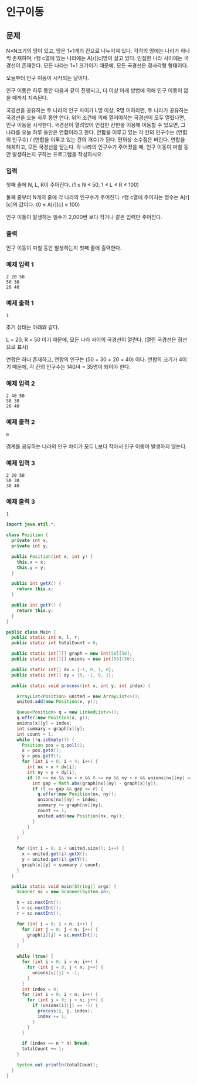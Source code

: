 # 인구이동

## 문제
N×N크기의 땅이 있고, 땅은 1×1개의 칸으로 나누어져 있다. 각각의 땅에는 나라가 하나씩 존재하며, r행 c열에 있는 나라에는 A[r][c]명이 살고 있다. 인접한 나라 사이에는 국경선이 존재한다. 모든 나라는 1×1 크기이기 때문에, 모든 국경선은 정사각형 형태이다.

오늘부터 인구 이동이 시작되는 날이다.

인구 이동은 하루 동안 다음과 같이 진행되고, 더 이상 아래 방법에 의해 인구 이동이 없을 때까지 지속된다.

국경선을 공유하는 두 나라의 인구 차이가 L명 이상, R명 이하라면, 두 나라가 공유하는 국경선을 오늘 하루 동안 연다.
위의 조건에 의해 열어야하는 국경선이 모두 열렸다면, 인구 이동을 시작한다.
국경선이 열려있어 인접한 칸만을 이용해 이동할 수 있으면, 그 나라를 오늘 하루 동안은 연합이라고 한다.
연합을 이루고 있는 각 칸의 인구수는 (연합의 인구수) / (연합을 이루고 있는 칸의 개수)가 된다. 편의상 소수점은 버린다.
연합을 해체하고, 모든 국경선을 닫는다.
각 나라의 인구수가 주어졌을 때, 인구 이동이 며칠 동안 발생하는지 구하는 프로그램을 작성하시오.

### 입력
첫째 줄에 N, L, R이 주어진다. (1 ≤ N ≤ 50, 1 ≤ L ≤ R ≤ 100)

둘째 줄부터 N개의 줄에 각 나라의 인구수가 주어진다. r행 c열에 주어지는 정수는 A[r][c]의 값이다. (0 ≤ A[r][c] ≤ 100)

인구 이동이 발생하는 일수가 2,000번 보다 작거나 같은 입력만 주어진다.

### 출력
인구 이동이 며칠 동안 발생하는지 첫째 줄에 출력한다.

### 예제 입력 1 
```
2 20 50
50 30
20 40
```

### 예제 출력 1 
```
1
```

초기 상태는 아래와 같다.

L = 20, R = 50 이기 때문에, 모든 나라 사이의 국경선이 열린다. (열린 국경선은 점선으로 표시)

연합은 하나 존재하고, 연합의 인구는 (50 + 30 + 20 + 40) 이다. 연합의 크기가 4이기 때문에, 각 칸의 인구수는 140/4 = 35명이 되어야 한다. 

### 예제 입력 2 
```
2 40 50
50 30
20 40
```

### 예제 출력 2 
```
0
```

경계를 공유하는 나라의 인구 차이가 모두 L보다 작아서 인구 이동이 발생하지 않는다.

### 예제 입력 3 
```
2 20 50
50 30
30 40
```

### 예제 출력 3 
```
1
```

```java
import java.util.*;

class Position {
  private int x;
  private int y;

  public Position(int x, int y) {
    this.x = x;
    this.y = y;
  }

  public int getX() {
    return this.x;
  }

  public int getY() {
    return this.y;
  }
}

public class Main {
  public static int n, l, r;
  public static int totalCount = 0;

  public static int[][] graph = new int[50][50];
  public static int[][] unions = new int[50][50];

  public static int[] dx = {-1, 0, 1, 0};
  public static int[] dy = {0, -1, 0, 1};

  public static void process(int x, int y, int index) {

    ArrayList<Position> united = new ArrayList<>();
    united.add(new Position(x, y));

    Queue<Position> q = new LinkedList<>();
    q.offer(new Position(x, y));
    unions[x][y] = index;
    int summary = graph[x][y];
    int count = 1;
    while (!q.isEmpty()) {
      Position pos = q.poll();
      x = pos.getX();
      y = pos.getY();
      for (int i = 0; i < 4; i++) {
        int nx = x + dx[i];
        int ny = y + dy[i];
        if (0 <= nx && nx < n && 0 <= ny && ny < n && unions[nx][ny] == -1) {
          int gap = Math.abs(graph[nx][ny] - graph[x][y]);
          if (l <= gap && gap <= r) {
            q.offer(new Position(nx, ny));
            unions[nx][ny] = index;
            summary += graph[nx][ny];
            count += 1;
            united.add(new Position(nx, ny));
          }
        }
      }
    }

    for (int i = 0; i < united.size(); i++) {
      x = united.get(i).getX();
      y = united.get(i).getY();
      graph[x][y] = summary / count;
    }
  }

  public static void main(String[] args) {
    Scanner sc = new Scanner(System.in);

    n = sc.nextInt();
    l = sc.nextInt();
    r = sc.nextInt();

    for (int i = 0; i < n; i++) {
      for (int j = 0; j < n; j++) {
        graph[i][j] = sc.nextInt();
      }
    }

    while (true) {
      for (int i = 0; i < n; i++) {
        for (int j = 0; j < n; j++) {
          unions[i][j] = -1;
        }
      }
      int index = 0;
      for (int i = 0; i < n; i++) {
        for (int j = 0; j < n; j++) {
          if (unions[i][j] == -1) {
            process(i, j, index);
            index += 1;
          }
        }
      }

      if (index == n * n) break;
      totalCount += 1;
    }

    System.out.println(totalCount);
  }
}
```